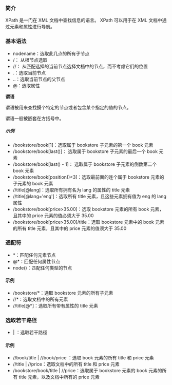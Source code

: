 ### 简介

XPath 是一门在 XML 文档中查找信息的语言。 XPath 可以用于在 XML 文档中通过元素和属性进行导航。

### 基本语法

- nodename：选取此几点的所有子节点
- /： 从根节点选取
- //： 从匹配选择的当前节点选择文档中的节点，而不考虑它们的位置
- .：选取当前节点
- ..：选取当前节点的父节点
- @：选取属性


**谓语**

谓语被用来查找摸个特定的节点或者包含某个指定的值的节点。

谓语一般被嵌套在方括号中。

##### 示例

- /bookstore/book[1]：选取属于 bookstore 子元素的第一个 book 元素
- /bookstore/book[last()]： 选取属于 bookstore 子元素的最后一个 book 元素
- /bookstore/book[last() - 1]： 选取属于 bookstore 子元素的倒数第二个 book 元素
- /bookstore/book[position()<3]：选取最前面的连个属于 bookstore 元素的子元素的 book 元素
- //title[@lang]：选取所有拥有名为 lang 的属性的 title 元素
- //title[@lang='eng']：选取所有 title 元素，且这些元素拥有值为 eng 的 lang 属性
- /bookstore/book[price>35.00]：选取 bookstore 元素的所有 book 元素，且其中的 price 元素的值必须大于 35.00
- /bookstore/book[price>35.00]/title：选取 bookstore 元素中的 book 元素的所有 title 元素，且其中的 price 元素的值须大于 35.00


### 通配符

- *：匹配任何元素节点
- @*：匹配任何属性节点
- node()：匹配任何类型的节点

#### 示例

- /bookstore/*：选取 bookstore 元素的所有子元素
- //*：选取文档中的所有元素
- //title[@*]：选取所有带有属性的 title 元素

### 选取若干路径

- | ：选取若干路径

#### 示例

- //book/title | //book/price ：选取 book 元素的所有 title 和 price 元素
- //title | //price：选取文档中的所有 title 和 price 元素
- /bookstore/book/title | //price：选取属于 bookstore 元素的 book 元素的所有 title 元素，以及文档中所有的 price 元素
